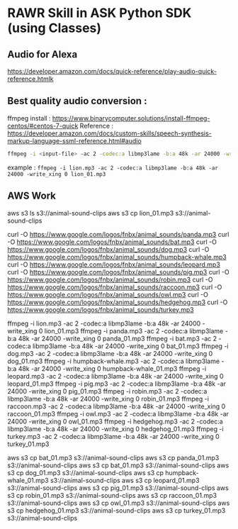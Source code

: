 # RAWR Skill in ASK Python SDK (using Classes)

## Audio for Alexa

https://developer.amazon.com/docs/quick-reference/play-audio-quick-reference.htmlk

## Best quality audio conversion : 
ffmpeg install : https://www.binarycomputer.solutions/install-ffmpeg-centos/#centos-7-quick
Reference : https://developer.amazon.com/docs/custom-skills/speech-synthesis-markup-language-ssml-reference.html#audio

```bash
ffmpeg -i <input-file> -ac 2 -codec:a libmp3lame -b:a 48k -ar 24000 -write_xing 0 <output-file>
```

example : `ffmpeg -i lion.mp3 -ac 2 -codec:a libmp3lame -b:a 48k -ar 24000 -write_xing 0 lion_01.mp3`

## AWS Work

aws s3 ls s3://animal-sound-clips
aws s3 cp lion_01.mp3 s3://animal-sound-clips

curl -O https://www.google.com/logos/fnbx/animal_sounds/panda.mp3
curl -O https://www.google.com/logos/fnbx/animal_sounds/bat.mp3
curl -O https://www.google.com/logos/fnbx/animal_sounds/dog.mp3
curl -O https://www.google.com/logos/fnbx/animal_sounds/humpback-whale.mp3
curl -O https://www.google.com/logos/fnbx/animal_sounds/leopard.mp3
curl -O https://www.google.com/logos/fnbx/animal_sounds/pig.mp3
curl -O https://www.google.com/logos/fnbx/animal_sounds/robin.mp3
curl -O https://www.google.com/logos/fnbx/animal_sounds/raccoon.mp3
curl -O https://www.google.com/logos/fnbx/animal_sounds/owl.mp3
curl -O https://www.google.com/logos/fnbx/animal_sounds/hedgehog.mp3
curl -O https://www.google.com/logos/fnbx/animal_sounds/turkey.mp3

ffmpeg -i lion.mp3 -ac 2 -codec:a libmp3lame -b:a 48k -ar 24000 -write_xing 0 lion_01.mp3
ffmpeg -i panda.mp3 -ac 2 -codec:a libmp3lame -b:a 48k -ar 24000 -write_xing 0 panda_01.mp3
ffmpeg -i bat.mp3 -ac 2 -codec:a libmp3lame -b:a 48k -ar 24000 -write_xing 0  bat_01.mp3
ffmpeg -i dog.mp3 -ac 2 -codec:a libmp3lame -b:a 48k -ar 24000 -write_xing 0  dog_01.mp3
ffmpeg -i humpback-whale.mp3 -ac 2 -codec:a libmp3lame -b:a 48k -ar 24000 -write_xing 0  humpback-whale_01.mp3
ffmpeg -i leopard.mp3 -ac 2 -codec:a libmp3lame -b:a 48k -ar 24000 -write_xing 0  leopard_01.mp3
ffmpeg -i pig.mp3 -ac 2 -codec:a libmp3lame -b:a 48k -ar 24000 -write_xing 0  pig_01.mp3
ffmpeg -i robin.mp3 -ac 2 -codec:a libmp3lame -b:a 48k -ar 24000 -write_xing 0  robin_01.mp3
ffmpeg -i raccoon.mp3 -ac 2 -codec:a libmp3lame -b:a 48k -ar 24000 -write_xing 0  raccoon_01.mp3
ffmpeg -i owl.mp3 -ac 2 -codec:a libmp3lame -b:a 48k -ar 24000 -write_xing 0  owl_01.mp3
ffmpeg -i hedgehog.mp3 -ac 2 -codec:a libmp3lame -b:a 48k -ar 24000 -write_xing 0  hedgehog_01.mp3
ffmpeg -i turkey.mp3 -ac 2 -codec:a libmp3lame -b:a 48k -ar 24000 -write_xing 0  turkey_01.mp3

aws s3 cp bat_01.mp3 s3://animal-sound-clips
aws s3 cp panda_01.mp3 s3://animal-sound-clips
aws s3 cp bat_01.mp3 s3://animal-sound-clips
aws s3 cp dog_01.mp3 s3://animal-sound-clips
aws s3 cp humpback-whale_01.mp3 s3://animal-sound-clips
aws s3 cp leopard_01.mp3 s3://animal-sound-clips
aws s3 cp pig_01.mp3 s3://animal-sound-clips
aws s3 cp robin_01.mp3 s3://animal-sound-clips
aws s3 cp raccoon_01.mp3 s3://animal-sound-clips
aws s3 cp owl_01.mp3 s3://animal-sound-clips
aws s3 cp hedgehog_01.mp3 s3://animal-sound-clips
aws s3 cp turkey_01.mp3 s3://animal-sound-clips